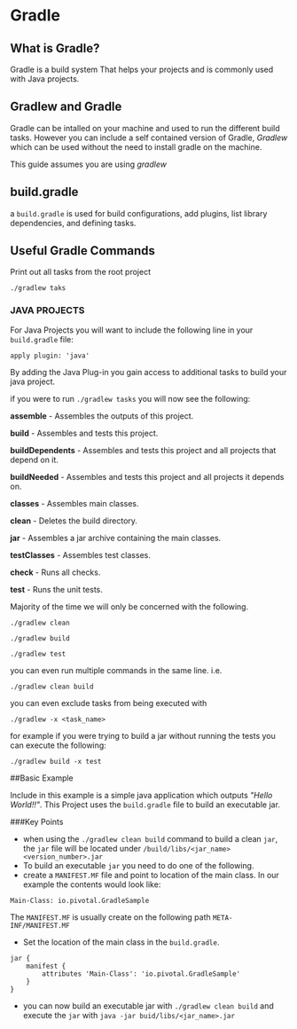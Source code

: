 # Gradle

## What is Gradle?

Gradle is a build system That helps your projects and is commonly used with Java projects.

## Gradlew and Gradle
Gradle can be intalled on your machine and used to run the different build tasks. However you can include a self contained version of Gradle, *Gradlew* which can be used without the need to install gradle on the machine.

This guide assumes you are using *gradlew*


## build.gradle
a `build.gradle` is used for build configurations, add plugins, list library dependencies, and defining tasks.

## Useful Gradle Commands

Print out all tasks from the root project

```
./gradlew taks
```

### JAVA PROJECTS

For Java Projects you will want to include the following line in your `build.gradle` file:

```
apply plugin: 'java'
```

By adding the Java Plug-in you gain access to additional tasks to build your java project.

if you were to run `./gradlew tasks`  you will now see the following:

**assemble** - Assembles the outputs of this project.

**build** - Assembles and tests this project.

**buildDependents** - Assembles and tests this project and all projects that depend on it.

**buildNeeded** - Assembles and tests this project and all projects it depends on.

**classes** - Assembles main classes.

**clean** - Deletes the build directory.

**jar** - Assembles a jar archive containing the main classes.

**testClasses** - Assembles test classes.

**check** - Runs all checks.

**test** - Runs the unit tests.

Majority of the time we will only be concerned with the following.

```
./gradlew clean
```

```
./gradlew build
```

```
./gradlew test
```

you can even run multiple commands in the same line.
i.e. 

```
./gradlew clean build
```

you can even exclude tasks from being executed with 

```
./gradlew -x <task_name>
```

for example if you were trying to build a jar without running the tests you can execute the following:

```
./gradlew build -x test
```

##Basic Example

Include in this example is a simple java application which outputs *"Hello World!!"*. This Project uses the `build.gradle` file to build an executable jar.


###Key Points

* when using the `./gradlew clean build` command to build a clean `jar`, the `jar` file will be located under `/build/libs/<jar_name><version_number>.jar`
* To build an executable `jar` you need to do one of the following.
 * create a `MANIFEST.MF` file and point to location of the main class. In our example the contents would look like:
```
Main-Class: io.pivotal.GradleSample
```
The `MANIFEST.MF` is usually create on the following path `META-INF/MANIFEST.MF`

 * Set the location of the main class in the `build.gradle`.
```
jar {
    manifest {
        attributes 'Main-Class': 'io.pivotal.GradleSample'
    }
}
```
* you can now build an executable jar with `./gradlew clean build` and execute the `jar` with `java -jar buid/libs/<jar_name>.jar`
